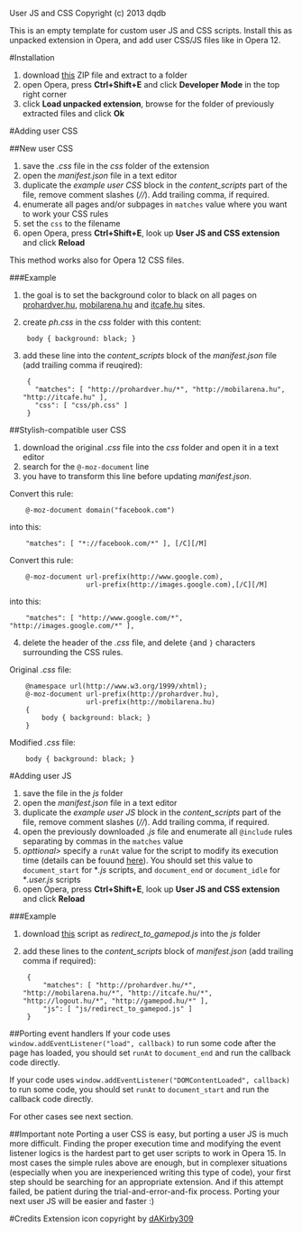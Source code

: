 User JS and CSS
Copyright (c) 2013 dqdb

This is an empty template for custom user JS and CSS scripts. Install this as unpacked extension in Opera, and add user CSS/JS files like in Opera 12.

#Installation
1. download [this](https://github.com/dqdb/opera-extensions/blob/master/user-js-css/template.zip) ZIP file and extract to a folder
2. open Opera, press **Ctrl+Shift+E** and click **Developer Mode** in the top right corner
3. click **Load unpacked extension**, browse for the folder of previously extracted files and click **Ok**

#Adding user CSS

##New user CSS
1. save the *.css* file in the *css* folder of the extension
2. open the *manifest.json* file in a text editor
3. duplicate the *example user CSS* block in the *content_scripts* part of the file, remove comment slashes (*//*). Add trailing comma, if required.
3. enumerate all pages and/or subpages in ``matches`` value where you want to work your CSS rules
4. set the ``css`` to the filename
5. open Opera, press **Ctrl+Shift+E**, look up **User JS and CSS extension** and click **Reload**

This method works also for Opera 12 CSS files.

###Example
1. the goal is to set the background color to black on all pages on [prohardver.hu](http://prohardver.hu), [mobilarena.hu](http://mobilarena.hu) and [itcafe.hu](http://itcafe.hu) sites.
2. create *ph.css* in the *css* folder with this content:

        body { background: black; }
3. add these line into the *content_scripts* block of the *manifest.json* file (add trailing comma if reuqired):

        {
          "matches": [ "http://prohardver.hu/*", "http://mobilarena.hu", "http://itcafe.hu" ], 
          "css": [ "css/ph.css" ] 
        }


##Stylish-compatible user CSS
1. download the original *.css* file into the *css* folder and open it in a text editor
2. search for the ``@-moz-document`` line
3. you have to transform this line before updating *manifest.json*. 

 Convert this rule:

        @-moz-document domain("facebook.com")

 into this:

        "matches": [ "*://facebook.com/*" ], [/C][/M]

 Convert this rule:

        @-moz-document url-prefix(http://www.google.com),
                       url-prefix(http://images.google.com),[/C][/M]

 into this:

        "matches": [ "http://www.google.com/*", "http://images.google.com/*" ],

4. delete the header of the *.css* file, and delete ``{``and ``}`` characters surrounding the CSS rules.

 Original *.css* file:

        @namespace url(http://www.w3.org/1999/xhtml);
        @-moz-document url-prefix(http://prohardver.hu),
                       url-prefix(http://mobilarena.hu)
        {
            body { background: black; }
        }

 Modified *.css* file:

        body { background: black; }


#Adding user JS
1. save the file in the *js* folder
2. open the *manifest.json* file in a text editor
3. duplicate the *example user JS* block in the *content_scripts* part of the file, remove comment slashes (*//*). Add trailing comma, if required.
4. open the previously downloaded *.js* file and enumerate all ``@include`` rules separating by commas in the ``matches`` value
5. *opttional>* specify a ``runAt`` value for the script to modify its execution time (details can be fouund [here](https://developer.chrome.com/extensions/content_scripts.html)). You should set this value to ``document_start`` for **.js* scripts, and ``document_end`` or ``document_idle`` for **.user.js* scripts
6. open Opera, press **Ctrl+Shift+E**, look up **User JS and CSS extension** and click **Reload**

###Example
1. download [this](http://userscripts.org/scripts/review/69696) script as *redirect_to_gamepod.js* into the *js* folder
2. add these lines to the *content_scripts* block of *manifest.json* (add trailing comma if required):

        { 
            "matches": [ "http://prohardver.hu/*", "http://mobilarena.hu/*", "http://itcafe.hu/*", "http://logout.hu/*", "http://gamepod.hu/*" ], 
            "js": [ "js/redirect_to_gamepod.js" ] 
        } 

##Porting event handlers
If your code uses ``window.addEventListener("load", callback)`` to run some code after the page has loaded, you should set ``runAt`` to ``document_end`` and run the callback code directly.

If your code uses ``window.addEventListener("DOMContentLoaded", callback)`` to run some code, you should set ``runAt`` to ``document_start`` and run the callback code directly.

For other cases see next section.

##Important note
Porting a user CSS is easy, but porting a user JS is much more difficult. Finding the proper execution time and modifying the event listener logics is the hardest part to get user scripts to work in Opera 15. In most cases the simple rules above are enough, but in complexer situations (especially when you are inexperienced writing this type of code), your first step should be searching for an appropriate extension. And if this attempt failed, be patient during the trial-and-error-and-fix process. Porting your next user JS will be easier and faster :)

#Credits
Extension icon copyright by [dAKirby309](http://www.iconarchive.com/show/windows-8-metro-icons-by-dakirby309/Apps-Notepad-Metro-icon.html)
